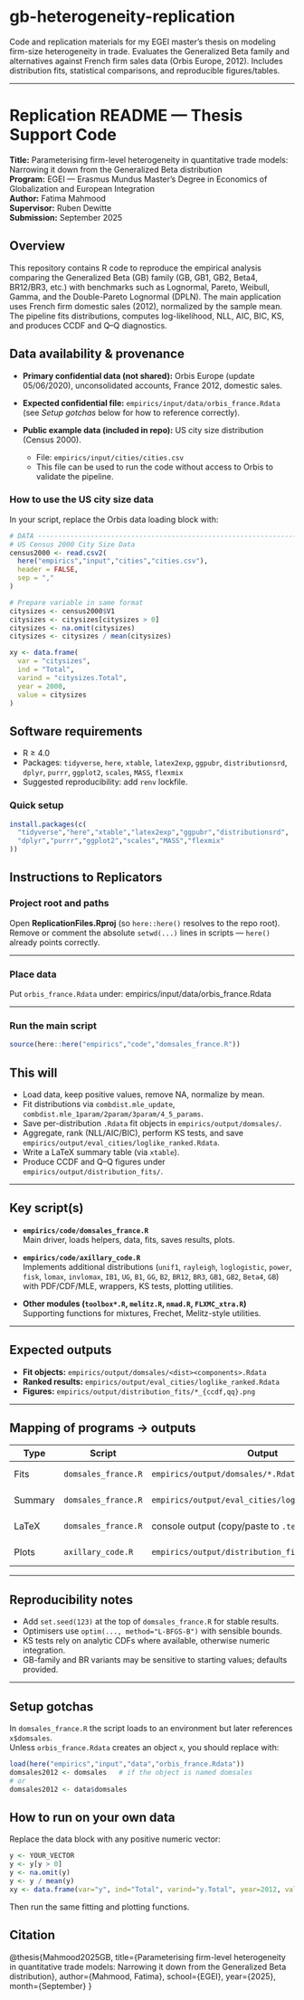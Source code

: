 # gb-heterogeneity-replication

Code and replication materials for my EGEI master’s thesis on modeling firm-size heterogeneity in trade. Evaluates the Generalized Beta family and alternatives against French firm sales data (Orbis Europe, 2012). Includes distribution fits, statistical comparisons, and reproducible figures/tables.

---

# Replication README — Thesis Support Code

**Title:** Parameterising firm-level heterogeneity in quantitative trade models: Narrowing it down from the Generalized Beta distribution  
**Program:** EGEI — Erasmus Mundus Master’s Degree in Economics of Globalization and European Integration  
**Author:** Fatima Mahmood  
**Supervisor:** Ruben Dewitte  
**Submission:** September 2025

## Overview
This repository contains R code to reproduce the empirical analysis comparing the Generalized Beta (GB) family (GB, GB1, GB2, Beta4, BR12/BR3, etc.) with benchmarks such as Lognormal, Pareto, Weibull, Gamma, and the Double-Pareto Lognormal (DPLN). The main application uses French firm domestic sales (2012), normalized by the sample mean. The pipeline fits distributions, computes log-likelihood, NLL, AIC, BIC, KS, and produces CCDF and Q–Q diagnostics.

## Data availability & provenance
- **Primary confidential data (not shared):** Orbis Europe (update 05/06/2020), unconsolidated accounts, France 2012, domestic sales.  
- **Expected confidential file:** `empirics/input/data/orbis_france.Rdata`  
  (see *Setup gotchas* below for how to reference correctly).  

- **Public example data (included in repo):** US city size distribution (Census 2000).  
  - File: `empirics/input/cities/cities.csv`  
  - This file can be used to run the code without access to Orbis to validate the pipeline.  

### How to use the US city size data
In your script, replace the Orbis data loading block with:

```r
# DATA --------------------------------------------------------------------
# US Census 2000 City Size Data
census2000 <- read.csv2(
  here("empirics","input","cities","cities.csv"),
  header = FALSE,
  sep = ","
)

# Prepare variable in same format
citysizes <- census2000$V1
citysizes <- citysizes[citysizes > 0]
citysizes <- na.omit(citysizes)
citysizes <- citysizes / mean(citysizes)

xy <- data.frame(
  var = "citysizes",
  ind = "Total",
  varind = "citysizes.Total",
  year = 2000,
  value = citysizes
)
```

## Software requirements
- R ≥ 4.0  
- Packages: `tidyverse`, `here`, `xtable`, `latex2exp`, `ggpubr`, `distributionsrd`, `dplyr`, `purrr`, `ggplot2`, `scales`, `MASS`, `flexmix`  
- Suggested reproducibility: add `renv` lockfile.

### Quick setup
```r
install.packages(c(
  "tidyverse","here","xtable","latex2exp","ggpubr","distributionsrd",
  "dplyr","purrr","ggplot2","scales","MASS","flexmix"
))

```
## Instructions to Replicators

### Project root and paths
Open **ReplicationFiles.Rproj** (so `here::here()` resolves to the repo root).  
Remove or comment the absolute `setwd(...)` lines in scripts — `here()` already points correctly.

---

### Place data
Put `orbis_france.Rdata` under: empirics/input/data/orbis_france.Rdata


---

### Run the main script
```r
source(here::here("empirics","code","domsales_france.R"))
```

## This will

- Load data, keep positive values, remove NA, normalize by mean.  
- Fit distributions via `combdist.mle_update`, `combdist.mle_1param/2param/3param/4_5_params`.  
- Save per-distribution `.Rdata` fit objects in `empirics/output/domsales/`.  
- Aggregate, rank (NLL/AIC/BIC), perform KS tests, and save `empirics/output/eval_cities/loglike_ranked.Rdata`.  
- Write a LaTeX summary table (via `xtable`).  
- Produce CCDF and Q–Q figures under `empirics/output/distribution_fits/`.  

---

## Key script(s)

- **`empirics/code/domsales_france.R`**  
  Main driver, loads helpers, data, fits, saves results, plots.  

- **`empirics/code/axillary_code.R`**  
  Implements additional distributions (`unif1`, `rayleigh`, `loglogistic`, `power`, `fisk`, `lomax`, `invlomax`, `IB1`, `UG`, `B1`, `GG`, `B2`, `BR12`, `BR3`, `GB1`, `GB2`, `Beta4`, `GB`) with PDF/CDF/MLE, wrappers, KS tests, plotting utilities.  

- **Other modules (`toolbox*.R`, `melitz.R`, `nmad.R`, `FLXMC_xtra.R`)**  
  Supporting functions for mixtures, Frechet, Melitz-style utilities.  

---

## Expected outputs

- **Fit objects:** `empirics/output/domsales/<dist><components>.Rdata`  
- **Ranked results:** `empirics/output/eval_cities/loglike_ranked.Rdata`  
- **Figures:** `empirics/output/distribution_fits/*_{ccdf,qq}.png`  

---

## Mapping of programs → outputs

| Type    | Script              | Output                                         | Notes |
|---------|---------------------|------------------------------------------------|-------|
| Fits    | `domsales_france.R` | `empirics/output/domsales/*.Rdata`             | One file per distribution |
| Summary | `domsales_france.R` | `empirics/output/eval_cities/loglike_ranked.Rdata` | Includes NLL/AIC/BIC/KS |
| LaTeX   | `domsales_france.R` | console output (copy/paste to `.tex`)          | Goodness-of-fit table |
| Plots   | `axillary_code.R`   | `empirics/output/distribution_fits/*.png`      | CCDF + Q–Q plots |

---

## Reproducibility notes

- Add `set.seed(123)` at the top of `domsales_france.R` for stable results.  
- Optimisers use `optim(..., method="L-BFGS-B")` with sensible bounds.  
- KS tests rely on analytic CDFs where available, otherwise numeric integration.  
- GB-family and BR variants may be sensitive to starting values; defaults provided.  

---

## Setup gotchas

In `domsales_france.R` the script loads to an environment but later references `x$domsales`.  
Unless `orbis_france.Rdata` creates an object `x`, you should replace with:

```r
load(here("empirics","input","data","orbis_france.Rdata"))
domsales2012 <- domsales   # if the object is named domsales
# or
domsales2012 <- data$domsales
```

## How to run on your own data

Replace the data block with any positive numeric vector:

```r
y <- YOUR_VECTOR
y <- y[y > 0]
y <- na.omit(y)
y <- y / mean(y)
xy <- data.frame(var="y", ind="Total", varind="y.Total", year=2012, value=y)
```

Then run the same fitting and plotting functions.

## Citation
@thesis{Mahmood2025GB,
  title={Parameterising firm-level heterogeneity in quantitative trade models: Narrowing it down from the Generalized Beta distribution},
  author={Mahmood, Fatima},
  school={EGEI},
  year={2025},
  month={September}
}

